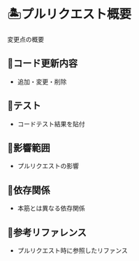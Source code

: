 # 🏝️プルリクエスト概要
変更点の概要

## 🌵コード更新内容
* 追加・変更・削除

## 🌵テスト
* コードテスト結果を貼付

## 🌵影響範囲
* プルリクエストの影響

## 🌵依存関係
* 本筋とは異なる依存関係

## 🌵参考リファレンス
* プルリクエスト時に参照したリファンス
